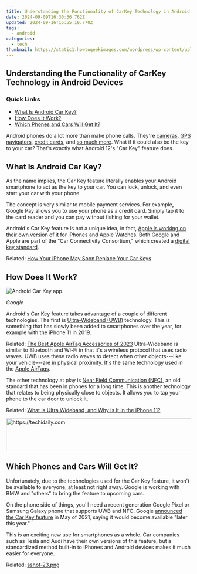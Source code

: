```yaml
---
title: Understanding the Functionality of CarKey Technology in Android Devices
date: 2024-09-09T16:30:36.762Z
updated: 2024-09-16T16:55:19.770Z
tags:
  - android
categories:
  - tech
thumbnail: https://static1.howtogeekimages.com/wordpress/wp-content/uploads/2021/10/Android-Car-Key.png
---
```


## Understanding the Functionality of CarKey Technology in Android Devices

### Quick Links

* [What Is Android Car Key?](https://extra-skills.techidaily.com/new-prime-propeller-picks-unveiling-top-5-motors-for-drones/)
* [How Does It Work?](https://some-techniques.techidaily.com/new-filmoras-competitors-the-ultimate-list-of-top-notch-free-template-collections/)
* [Which Phones and Cars Will Get It?](https://youtube-sure.techidaily.com/ed-2024-approved-the-8-most-effective-authentic-promotion-techniques/)

 Android phones do a lot more than make phone calls. They're [cameras](https://blog-min.techidaily.com/how-to-restore-deleted-infinix-hot-30-5g-pictures-an-easy-method-explained-by-fonelab-android-recover-pictures/), [GPS navigators](https://vp-tips.techidaily.com/new-transforming-gifs-to-stickers-comprehensive-instruction-for-messaging-apps-for-2024/), [credit cards](https://extra-skills.techidaily.com/updated-overcoming-content-constraints-s-virtual-world/), and [so much more](https://screen-activity-recording.techidaily.com/2024-approved-transforming-live-interactions-into-captivating-content/). What if it could also be the key to your car? That's exactly what Android 12's "Car Key" feature does.

##  What Is Android Car Key?

 As the name implies, the Car Key feature literally enables your Android smartphone to act as the key to your car. You can lock, unlock, and even start your car with your phone.

 The concept is very similar to mobile payment services. For example, Google Pay allows you to use your phone as a credit card. Simply tap it to the card reader and you can pay without fishing for your wallet.

 Android's Car Key feature is not a unique idea, in fact, [Apple is working on their own version of it](https://fake-location.techidaily.com/complete-tutorial-to-use-vpna-to-fake-gps-location-on-oppo-a78-5g-drfone-by-drfone-virtual-android/) for iPhones and Apple Watches. Both Google and Apple are part of the "Car Connectivity Consortium," which created a [digital key standard](https://carconnectivity.org/press-release/car-connectivity-consortium-announces-publication-digital-key-release-1-0-specification-delivering-industry-standardized-smart-phone-car-key-solution/).

Related: [How Your iPhone May Soon Replace Your Car Keys](https://fake-location.techidaily.com/complete-tutorial-to-use-vpna-to-fake-gps-location-on-oppo-a78-5g-drfone-by-drfone-virtual-android/) 

##  How Does It Work?

![Android Car Key app.](https://static1.howtogeekimages.com/wordpress/wp-content/uploads/2021/10/car-key-app.png) 

_Google_

 Android's Car Key feature takes advantage of a couple of different technologies. The first is [Ultra-Wideband (UWB)](https://easy-unlock-android.techidaily.com/in-2024-a-perfect-guide-to-remove-or-disable-google-smart-lock-on-realme-c67-4g-by-drfone-android/) technology. This is something that has slowly been added to smartphones over the year, for example with the iPhone 11 in 2019.

Related: [The Best Apple AirTag Accessories of 2023](https://techidaily.com/how-to-reset-oppo-reno-10-pro-5g-without-the-home-button-drfone-by-drfone-reset-android-reset-android/) Ultra-Wideband is similar to Bluetooth and Wi-Fi in that it's a wireless protocol that uses radio waves. UWB uses these radio waves to detect when other objects---like your vehicle---are in physical proximity. It's the same technology used in the [Apple AirTags](https://techidaily.com/how-to-reset-oppo-reno-10-pro-5g-without-the-home-button-drfone-by-drfone-reset-android-reset-android/).

 The other technology at play is [Near Field Communication (NFC)](https://extra-information.techidaily.com/the-definitive-guide-to-audio-interfaces-in-podcasting/), an old standard that has been in phones for a long time. This is another technology that relates to being physically close to objects. It allows you to tap your phone to the car door to unlock it.

Related: [What Is Ultra Wideband, and Why Is It In the iPhone 11?](https://easy-unlock-android.techidaily.com/in-2024-a-perfect-guide-to-remove-or-disable-google-smart-lock-on-realme-c67-4g-by-drfone-android/) 

<!-- affiliate ads begin -->
<a href="https://ephamedtechinc.pxf.io/c/5597632/2139322/26400" target="_top" id="2139322">
  <img src="//a.impactradius-go.com/display-ad/26400-2139322" border="0" alt="https://techidaily.com" width="728" height="90"/>
</a>
<img height="0" width="0" src="https://ephamedtechinc.pxf.io/i/5597632/2139322/26400" style="position:absolute;visibility:hidden;" border="0" />
<!-- affiliate ads end -->

##  Which Phones and Cars Will Get It?

 Unfortunately, due to the technologies used for the Car Key feature, it won't be available to everyone, at least not right away. Google is working with BMW and "others" to bring the feature to upcoming cars.

 On the phone side of things, you'll need a recent generation Google Pixel or Samsung Galaxy phone that supports UWB and NFC. Google [announced the Car Key feature](https://www.reviewgeek.com/100418/your-android-phone-may-soon-double-as-a-digital-car-key/) in May of 2021, saying it would become available "later this year."

 This is an exciting new use for smartphones as a whole. Car companies such as Tesla and Audi have their own versions of this feature, but a standardized method built-in to iPhones and Android devices makes it much easier for everyone.

Related: [sshot-23.png](https://www.reviewgeek.com/100418/your-android-phone-may-soon-double-as-a-digital-car-key/)

<ins class="adsbygoogle"
     style="display:block"
     data-ad-format="autorelaxed"
     data-ad-client="ca-pub-7571918770474297"
     data-ad-slot="1223367746"></ins>

<ins class="adsbygoogle"
     style="display:block"
     data-ad-client="ca-pub-7571918770474297"
     data-ad-slot="8358498916"
     data-ad-format="auto"
     data-full-width-responsive="true"></ins>



